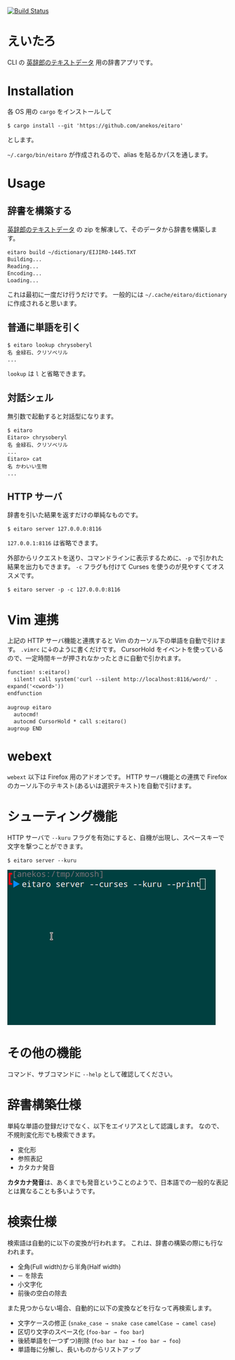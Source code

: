 [![Build Status](https://travis-ci.org/anekos/eitaro.svg?branch=master)](https://travis-ci.org/anekos/eitaro)


# えいたろ

CLI の [英辞郎のテキストデータ](https://booth.pm/ja/items/777563) 用の辞書アプリです。


# Installation

各 OS 用の `cargo` をインストールして

```
$ cargo install --git 'https://github.com/anekos/eitaro'
```

とします。

`~/.cargo/bin/eitaro` が作成されるので、alias を貼るかパスを通します。


# Usage

## 辞書を構築する

[英辞郎のテキストデータ](https://booth.pm/ja/items/777563) の zip を解凍して、そのデータから辞書を構築します。

```
eitaro build ~/dictionary/EIJIRO-1445.TXT
Building...
Reading...
Encoding...
Loading...
```

これは最初に一度だけ行うだけです。
一般的には `~/.cache/eitaro/dictionary` に作成されると思います。


## 普通に単語を引く

```
$ eitaro lookup chrysoberyl
名 金緑石、クリソベリル
...
```

`lookup` は `l` と省略できます。


## 対話シェル

無引数で起動すると対話型になります。

```
$ eitaro
Eitaro> chrysoberyl
名 金緑石、クリソベリル
...
Eitaro> cat
名 かわいい生物
...
```

## HTTP サーバ

辞書を引いた結果を返すだけの単純なものです。

```
$ eitaro server 127.0.0.0:8116
```

`127.0.0.1:8116` は省略できます。


外部からリクエストを送り、コマンドラインに表示するために、`-p` で引かれた結果を出力もできます。
`-c` フラグも付けて Curses を使うのが見やすくてオススメです。

```
$ eitaro server -p -c 127.0.0.0:8116
```


# Vim 連携

上記の HTTP サーバ機能と連携すると Vim のカーソル下の単語を自動で引けます。
`.vimrc` に↓のように書くだけです。
CursorHold をイベントを使っているので、一定時間キーが押されなかったときに自動で引かれます。

```
function! s:eitaro()
  silent! call system('curl --silent http://localhost:8116/word/' . expand('<cword>'))
endfunction

augroup eitaro
  autocmd!
  autocmd CursorHold * call s:eitaro()
augroup END
```


# webext

`webext` 以下は Firefox 用のアドオンです。
HTTP サーバ機能との連携で Firefox のカーソル下のテキスト(あるいは選択テキスト)を自動で引けます。


# シューティング機能

HTTP サーバで `--kuru` フラグを有効にすると、自機が出現し、スペースキーで文字を撃つことができます。

```
$ eitaro server --kuru
```

![kuru](kuru-shooting.gif)


# その他の機能

コマンド、サブコマンドに `--help` として確認してください。


# 辞書構築仕様

単純な単語の登録だけでなく、以下をエイリアスとして認識します。
なので、不規則変化形でも検索できます。

- 変化形
- 参照表記
- カタカナ発音

**カタカナ発音**は、あくまでも発音ということのようで、日本語での一般的な表記とは異なることも多いようです。


# 検索仕様

検索語は自動的に以下の変換が行われます。
これは、辞書の構築の際にも行なわれます。

- 全角(Full width)から半角(Half width)
- `ー` を除去
- 小文字化
- 前後の空白の除去


また見つからない場合、自動的に以下の変換などを行なって再検索します。

- 文字ケースの修正 (`snake_case → snake case` `camelCase → camel case`)
- 区切り文字のスペース化 (`foo-bar → foo bar`)
- 後続単語を(一つずつ)削除 (`foo bar baz → foo bar → foo`)
- 単語毎に分解し、長いものからリストアップ
